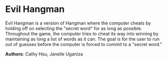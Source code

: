 # Evil Hangman 

Evil Hangman is a version of Hangman where the computer cheats by holding off on selecting the "secret word" for as long as possible. Throughout the game, the computer tries to cheat its way into winning by maintaining as long a list of words as it can. The goal is for the user to run out of guesses before the computer is forced to commit to a "secret word." 

**Authors**: Cathy Hsu, Janelle Uganiza


